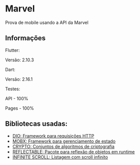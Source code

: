 # Marvel
<p>Prova de mobile usando a API da Marvel</p>

## Informações

Flutter:
<p>Versão: 2.10.3</p>

Dart:
<p>Versão: 2.16.1</p>

Testes:
<p>API - 100%</p>
<p>Pages - 100%</p>

## Bibliotecas usadas:

- [DIO: Framework para requisições HTTP](https://pub.dev/packages/dio)
- [MOBX: Framework para gerenciamento de estado](https://pub.dev/packages/mobx)
- [CRYPTO: Conjuntos de algoritmos de criptografia](https://pub.dev/packages/crypto)
- [REFLECTABLE: Pacote para reflexão de objetos em runtime](https://pub.dev/packages/reflectable)
- [INFINITE SCROLL: Listagem com scroll infinito](https://pub.dev/packages/infinite_scroll_pagination)